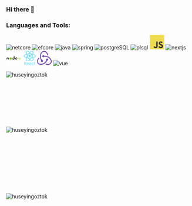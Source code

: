 ### Hi there 👋

<h3 align="left">Languages and Tools:</h3>
    <p align="left">
        <img src="https://upload.wikimedia.org/wikipedia/commons/thumb/e/ee/.NET_Core_Logo.svg/1024px-.NET_Core_Logo.svg.png"
            alt="netcore" width="40" height="40" />
        <img src="https://plugins.jetbrains.com/files/18147/186073/icon/pluginIcon.svg" alt="efcore" width="40"
            height="40" />
        <img src="https://logosvector.net/wp-content/uploads/2013/03/java-eps-vector-logo.png" alt="java" width="40"
            height="40" />
        <img src="https://spring.io/images/spring-logo-9146a4d3298760c2e7e49595184e1975.svg" alt="spring" width="60"
            height="40" />
        <img src="https://www.postgresql.org/media/img/about/press/elephant.png" alt="postgreSQL" width="40"
            height="40" />
        <img src="https://www.logo.wine/a/logo/Oracle_SQL_Developer/Oracle_SQL_Developer-Logo.wine.svg" alt="plsql"
            width="40" height="40" />
        <img src="https://raw.githubusercontent.com/devicons/devicon/master/icons/javascript/javascript-original.svg"
            alt="javascript" width="40" height="40" />
        <img src="https://cdn.worldvectorlogo.com/logos/nextjs-2.svg" alt="nextjs" width="40" height="40" /> <img
            src="https://raw.githubusercontent.com/devicons/devicon/master/icons/nodejs/nodejs-original-wordmark.svg"
            alt="nodejs" width="40" height="40" />
        <img src="https://raw.githubusercontent.com/devicons/devicon/master/icons/react/react-original-wordmark.svg"
            alt="react" width="40" height="40" /><img
            src="https://raw.githubusercontent.com/devicons/devicon/master/icons/redux/redux-original.svg" alt="redux"
            width="40" height="40" />
        <img src="https://seeklogo.com/images/V/vuejs-logo-17D586B587-seeklogo.com.png" alt="vue" width="40"
            height="40" />
    </p>

<p><img align="left" src="https://github-readme-stats.vercel.app/api/top-langs?username=huseyingoztok&show_icons=true&locale=en&layout=compact" alt="huseyingoztok" /></p>
<br/><br/><br/><br/><br/><br/><br/><br/>

<p>&nbsp;<img align="left" src="https://github-readme-stats.vercel.app/api?username=huseyingoztok&show_icons=true&locale=en" alt="huseyingoztok" /></p>
<br/><br/><br/><br/><br/><br/><br/><br/>
<p><img align="left" src="https://github-readme-streak-stats.herokuapp.com/?user=huseyingoztok&" alt="huseyingoztok" /></p>
